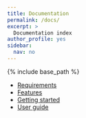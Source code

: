 ```yaml
---
title: Documentation
permalink: /docs/
excerpt: >
  Documentation index
author_profile: yes
sidebar:
  nav: no
---
```


{% include base_path %}

* [Requirements](requirements)
* [Features](features)
* [Getting started](getting-started)
* [User guide](user-guide)
